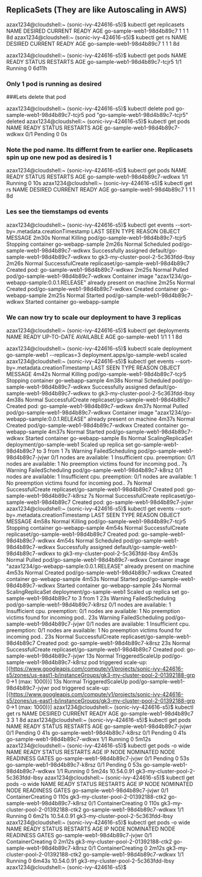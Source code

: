 

ReplicaSets (They are like Autoscaling in AWS)
------------------------------------------------

azax1234@cloudshell:~ (sonic-ivy-424616-s5)$ kubectl get replicasets
NAME                       DESIRED   CURRENT   READY   AGE
go-sample-web1-98d4b89c7   1         1         1       8d
azax1234@cloudshell:~ (sonic-ivy-424616-s5)$ kubectl get rs
NAME                       DESIRED   CURRENT   READY   AGE
go-sample-web1-98d4b89c7   1         1         1       8d

azax1234@cloudshell:~ (sonic-ivy-424616-s5)$ kubectl get pods 
NAME                             READY   STATUS    RESTARTS   AGE
go-sample-web1-98d4b89c7-tcjr5   1/1     Running   0          6d11h

### Only 1 pod is running as desired

###Lets delete that pod

azax1234@cloudshell:~ (sonic-ivy-424616-s5)$ kubectl delete pod go-sample-web1-98d4b89c7-tcjr5
pod "go-sample-web1-98d4b89c7-tcjr5" deleted
azax1234@cloudshell:~ (sonic-ivy-424616-s5)$ kubectl get pods 
NAME                             READY   STATUS    RESTARTS   AGE
go-sample-web1-98d4b89c7-wdkwx   0/1     Pending   0          0s

### Note the pod name. Its differnt from te earlier one. Replicasets spin up one new pod as desired is 1

azax1234@cloudshell:~ (sonic-ivy-424616-s5)$ kubectl get pods 
NAME                             READY   STATUS    RESTARTS   AGE
go-sample-web1-98d4b89c7-wdkwx   1/1     Running   0          10s
azax1234@cloudshell:~ (sonic-ivy-424616-s5)$ kubectl get rs
NAME                       DESIRED   CURRENT   READY   AGE
go-sample-web1-98d4b89c7   1         1         1       8d

### Les see the tiemstamps od events
azax1234@cloudshell:~ (sonic-ivy-424616-s5)$ kubectl get events --sort-by=.metadata.creationTimestamp
LAST SEEN   TYPE     REASON             OBJECT                                MESSAGE
2m30s       Normal   Killing            pod/go-sample-web1-98d4b89c7-tcjr5    Stopping container go-webapp-sample
2m26s       Normal   Scheduled          pod/go-sample-web1-98d4b89c7-wdkwx    Successfully assigned default/go-sample-web1-98d4b89c7-wdkwx to gk3-my-cluster-pool-2-5c363fdd-lbsy
2m26s       Normal   SuccessfulCreate   replicaset/go-sample-web1-98d4b89c7   Created pod: go-sample-web1-98d4b89c7-wdkwx
2m25s       Normal   Pulled             pod/go-sample-web1-98d4b89c7-wdkwx    Container image "azax1234/go-webapp-sample:0.0.1.RELEASE" already present on machine
2m25s       Normal   Created            pod/go-sample-web1-98d4b89c7-wdkwx    Created container go-webapp-sample
2m25s       Normal   Started            pod/go-sample-web1-98d4b89c7-wdkwx    Started container go-webapp-sample

### We can now try to scale our deployment to have 3 replicas

azax1234@cloudshell:~ (sonic-ivy-424616-s5)$ kubectl get deployments
NAME             READY   UP-TO-DATE   AVAILABLE   AGE
go-sample-web1   1/1     1            1           8d

azax1234@cloudshell:~ (sonic-ivy-424616-s5)$ kubectl scale deployment go-sample-web1 --replicas=3
deployment.apps/go-sample-web1 scaled
azax1234@cloudshell:~ (sonic-ivy-424616-s5)$ kubectl get events --sort-by=.metadata.creationTimestamp
LAST SEEN   TYPE      REASON              OBJECT                                MESSAGE
4m42s       Normal    Killing             pod/go-sample-web1-98d4b89c7-tcjr5    Stopping container go-webapp-sample
4m38s       Normal    Scheduled           pod/go-sample-web1-98d4b89c7-wdkwx    Successfully assigned default/go-sample-web1-98d4b89c7-wdkwx to gk3-my-cluster-pool-2-5c363fdd-lbsy
4m38s       Normal    SuccessfulCreate    replicaset/go-sample-web1-98d4b89c7   Created pod: go-sample-web1-98d4b89c7-wdkwx
4m37s       Normal    Pulled              pod/go-sample-web1-98d4b89c7-wdkwx    Container image "azax1234/go-webapp-sample:0.0.1.RELEASE" already present on machine
4m37s       Normal    Created             pod/go-sample-web1-98d4b89c7-wdkwx    Created container go-webapp-sample
4m37s       Normal    Started             pod/go-sample-web1-98d4b89c7-wdkwx    Started container go-webapp-sample
8s          Normal    ScalingReplicaSet   deployment/go-sample-web1             Scaled up replica set go-sample-web1-98d4b89c7 to 3 from 1
7s          Warning   FailedScheduling    pod/go-sample-web1-98d4b89c7-jvjwr    0/1 nodes are available: 1 Insufficient cpu. preemption: 0/1 nodes are available: 1 No preemption victims found for incoming pod..
7s          Warning   FailedScheduling    pod/go-sample-web1-98d4b89c7-k8rsz    0/1 nodes are available: 1 Insufficient cpu. preemption: 0/1 nodes are available: 1 No preemption victims found for incoming pod..
7s          Normal    SuccessfulCreate    replicaset/go-sample-web1-98d4b89c7   Created pod: go-sample-web1-98d4b89c7-k8rsz
7s          Normal    SuccessfulCreate    replicaset/go-sample-web1-98d4b89c7   Created pod: go-sample-web1-98d4b89c7-jvjwr
azax1234@cloudshell:~ (sonic-ivy-424616-s5)$ kubectl get events --sort-by=.metadata.creationTimestamp
LAST SEEN   TYPE      REASON              OBJECT                                MESSAGE
4m58s       Normal    Killing             pod/go-sample-web1-98d4b89c7-tcjr5    Stopping container go-webapp-sample
4m54s       Normal    SuccessfulCreate    replicaset/go-sample-web1-98d4b89c7   Created pod: go-sample-web1-98d4b89c7-wdkwx
4m54s       Normal    Scheduled           pod/go-sample-web1-98d4b89c7-wdkwx    Successfully assigned default/go-sample-web1-98d4b89c7-wdkwx to gk3-my-cluster-pool-2-5c363fdd-lbsy
4m53s       Normal    Pulled              pod/go-sample-web1-98d4b89c7-wdkwx    Container image "azax1234/go-webapp-sample:0.0.1.RELEASE" already present on machine
4m53s       Normal    Created             pod/go-sample-web1-98d4b89c7-wdkwx    Created container go-webapp-sample
4m53s       Normal    Started             pod/go-sample-web1-98d4b89c7-wdkwx    Started container go-webapp-sample
24s         Normal    ScalingReplicaSet   deployment/go-sample-web1             Scaled up replica set go-sample-web1-98d4b89c7 to 3 from 1
23s         Warning   FailedScheduling    pod/go-sample-web1-98d4b89c7-k8rsz    0/1 nodes are available: 1 Insufficient cpu. preemption: 0/1 nodes are available: 1 No preemption victims found for incoming pod..
23s         Warning   FailedScheduling    pod/go-sample-web1-98d4b89c7-jvjwr    0/1 nodes are available: 1 Insufficient cpu. preemption: 0/1 nodes are available: 1 No preemption victims found for incoming pod..
23s         Normal    SuccessfulCreate    replicaset/go-sample-web1-98d4b89c7   Created pod: go-sample-web1-98d4b89c7-k8rsz
23s         Normal    SuccessfulCreate    replicaset/go-sample-web1-98d4b89c7   Created pod: go-sample-web1-98d4b89c7-jvjwr
13s         Normal    TriggeredScaleUp    pod/go-sample-web1-98d4b89c7-k8rsz    pod triggered scale-up: [{https://www.googleapis.com/compute/v1/projects/sonic-ivy-424616-s5/zones/us-east1-b/instanceGroups/gk3-my-cluster-pool-2-01392188-grp 0->1 (max: 1000)}]
13s         Normal    TriggeredScaleUp    pod/go-sample-web1-98d4b89c7-jvjwr    pod triggered scale-up: [{https://www.googleapis.com/compute/v1/projects/sonic-ivy-424616-s5/zones/us-east1-b/instanceGroups/gk3-my-cluster-pool-2-01392188-grp 0->1 (max: 1000)}]
azax1234@cloudshell:~ (sonic-ivy-424616-s5)$ kubectl get rs
NAME                       DESIRED   CURRENT   READY   AGE
go-sample-web1-98d4b89c7   3         3         1       8d
azax1234@cloudshell:~ (sonic-ivy-424616-s5)$ kubectl get pods 
NAME                             READY   STATUS    RESTARTS   AGE
go-sample-web1-98d4b89c7-jvjwr   0/1     Pending   0          41s
go-sample-web1-98d4b89c7-k8rsz   0/1     Pending   0          41s
go-sample-web1-98d4b89c7-wdkwx   1/1     Running   0          5m12s
azax1234@cloudshell:~ (sonic-ivy-424616-s5)$ kubectl get pods -o wide
NAME                             READY   STATUS    RESTARTS   AGE     IP           NODE                                  NOMINATED NODE   READINESS GATES
go-sample-web1-98d4b89c7-jvjwr   0/1     Pending   0          53s     <none>       <none>                                <none>           <none>
go-sample-web1-98d4b89c7-k8rsz   0/1     Pending   0          53s     <none>       <none>                                <none>           <none>
go-sample-web1-98d4b89c7-wdkwx   1/1     Running   0          5m24s   10.54.0.91   gk3-my-cluster-pool-2-5c363fdd-lbsy   <none>           <none>
azax1234@cloudshell:~ (sonic-ivy-424616-s5)$ kubectl get pods -o wide
NAME                             READY   STATUS              RESTARTS   AGE     IP           NODE                                  NOMINATED NODE   READINESS GATES
go-sample-web1-98d4b89c7-jvjwr   0/1     ContainerCreating   0          110s    <none>       gk3-my-cluster-pool-2-01392188-ctk2   <none>           <none>
go-sample-web1-98d4b89c7-k8rsz   0/1     ContainerCreating   0          110s    <none>       gk3-my-cluster-pool-2-01392188-ctk2   <none>           <none>
go-sample-web1-98d4b89c7-wdkwx   1/1     Running             0          6m21s   10.54.0.91   gk3-my-cluster-pool-2-5c363fdd-lbsy   <none>           <none>
azax1234@cloudshell:~ (sonic-ivy-424616-s5)$ kubectl get pods -o wide
NAME                             READY   STATUS              RESTARTS   AGE     IP           NODE                                  NOMINATED NODE   READINESS GATES
go-sample-web1-98d4b89c7-jvjwr   0/1     ContainerCreating   0          2m12s   <none>       gk3-my-cluster-pool-2-01392188-ctk2   <none>           <none>
go-sample-web1-98d4b89c7-k8rsz   0/1     ContainerCreating   0          2m12s   <none>       gk3-my-cluster-pool-2-01392188-ctk2   <none>           <none>
go-sample-web1-98d4b89c7-wdkwx   1/1     Running             0          6m43s   10.54.0.91   gk3-my-cluster-pool-2-5c363fdd-lbsy   <none>           <none>
azax1234@cloudshell:~ (sonic-ivy-424616-s5)$ 